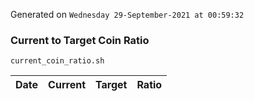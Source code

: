 Generated on `Wednesday 29-September-2021 at 00:59:32`

### Current to Target Coin Ratio
`current_coin_ratio.sh`

Date|Current|Target|Ratio
---|---|---|---
